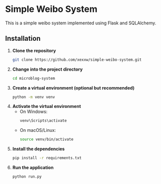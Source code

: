 # Simple Weibo System

This is a simple weibo system implemented using Flask and SQLAlchemy.

## Installation

1. **Clone the repository**
    ```bash
   git clone https://github.com/xexxw/simple-weibo-system.git
2. **Change into the project directory**
    ```bash
   cd microblog-system
3. **Create a virtual environment (optional but recommended)**
   ```bash
   python -m venv venv
4. **Activate the virtual environment**
   - On Windows:
        ```bash
        venv\Scripts\activate
   - On macOS/Linux:
        ```bash
        source venv/bin/activate
5. **Install the dependencies**
   ```bash
   pip install -r requirements.txt
6. **Run the application**
   ```bash
   python run.py